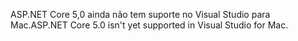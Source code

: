 <span data-ttu-id="09b24-101">ASP.NET Core 5,0 ainda não tem suporte no Visual Studio para Mac.</span><span class="sxs-lookup"><span data-stu-id="09b24-101">ASP.NET Core 5.0 isn't yet supported in Visual Studio for Mac.</span></span>
